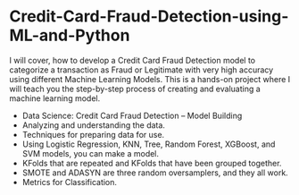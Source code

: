 # Credit-Card-Fraud-Detection-using-ML-and-Python
 I will cover, how to develop a Credit Card Fraud Detection model to categorize a transaction as Fraud or Legitimate with very high accuracy using different Machine Learning Models. This is a hands-on project where I will teach you the step-by-step process of creating and evaluating a machine learning model.
 - Data Science: Credit Card Fraud Detection – Model Building
 - Analyzing and understanding the data.
 - Techniques for preparing data for use.
 - Using Logistic Regression, KNN, Tree, Random Forest, XGBoost, and SVM models, you can make a model.
 - KFolds that are repeated and KFolds that have been grouped together.
 - SMOTE and ADASYN are three random oversamplers, and they all work.
 - Metrics for Classification.
